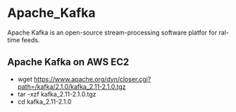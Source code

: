 # Apache_Kafka
Apache Kafka is an open-source stream-processing software platfor for ral-time feeds.
 
## Apache Kafka on AWS EC2

- wget https://www.apache.org/dyn/closer.cgi?path=/kafka/2.1.0/kafka_2.11-2.1.0.tgz
- tar -xzf kafka_2.11-2.1.0.tgz
- cd kafka_2.11-2.1.0
